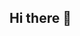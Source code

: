 ## Hi there 👋

<!--
**bishup365/bishup365** is a ✨ _special_ ✨ repository because its `README.md` (this file) appears on your GitHub profile.

Here are some ideas to get you started:

- 🔭 I’m currently working on ...me
- 🌱 I’m currently learning ... happiness 
- 👯 I’m looking to collaborate on ...
- 🤔 I’m looking for help with ...
- 💬 Ask me about ...
- 📫 How to reach me: ... dean61219@gmail.com
- 😄 Pronouns: ...he
- ⚡ Fun fact: ... happiness is the key
-->
